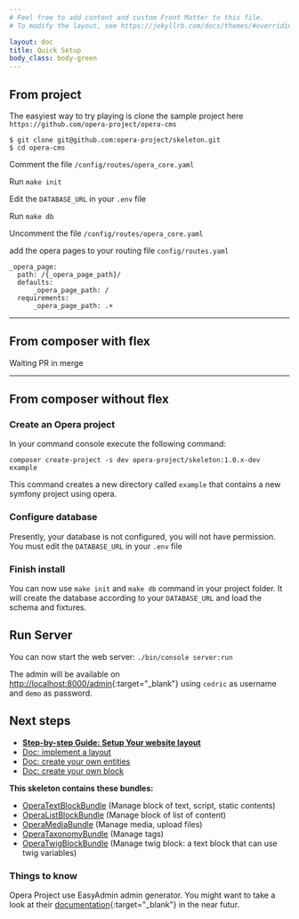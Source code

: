```yaml
---
# Feel free to add content and custom Front Matter to this file.
# To modify the layout, see https://jekyllrb.com/docs/themes/#overriding-theme-defaults

layout: doc
title: Quick Setup
body_class: body-green
---
```


## From project

The easyiest way to try playing is clone the sample project here `https://github.com/opera-project/opera-cms`

```
$ git clone git@github.com:opera-project/skeleton.git
$ cd opera-cms
```

Comment the file `/config/routes/opera_core.yaml`

Run `make init`

Edit the `DATABASE_URL` in your `.env` file

Run `make db`

Uncomment the file `/config/routes/opera_core.yaml`

add the opera pages to your routing file `config/routes.yaml`
```
_opera_page:
  path: /{_opera_page_path}/
  defaults:
      _opera_page_path: /
  requirements:
      _opera_page_path: .+
```

---
## From composer with flex

Waiting PR in merge

---
## From composer without flex


### Create an Opera project

In your command console execute the following command:

```
composer create-project -s dev opera-project/skeleton:1.0.x-dev example
```

This command creates a new directory called `example` that contains a new symfony project using opera.

### Configure database

Presently, your database is not configured, you will not have permission.
You must edit the `DATABASE_URL` in your `.env` file

### Finish install

You can now use `make init` and `make db` command in your project folder. It will create the database according to your `DATABASE_URL` and load the schema and fixtures.

## Run Server

You can now start the web server:
`./bin/console server:run`

The admin will be available on [http://localhost:8000/admin](http://localhost:8000/admin){:target="_blank"} using `cedric` as username and `demo` as password.

## Next steps

- <b>[Step-by-step Guide: Setup Your website layout](/guide_layout)</b>
- [Doc: implement a layout](/layouts)
- [Doc: create your own entities](/entities)
- [Doc: create your own block](/blocks)

**This skeleton contains these bundles:**

- [OperaTextBlockBundle](/OperaTextBlockBundle) (Manage block of text, script, static contents)
- [OperaListBlockBundle](OperaListBlockBundle) (Manage block of list of content)
- [OperaMediaBundle](OperaMediaBundle) (Manage media, upload files)
- [OperaTaxonomyBundle](OperaTaxonomyBundle) (Manage tags)
- [OperaTwigBlockBundle](OperaTwigBlockBundle) (Manage twig block: a text block that can use twig variables)

### Things to know

Opera Project use EasyAdmin admin generator. You might want to take a look at their [documentation](https://symfony.com/doc/current/bundles/EasyAdminBundle/index.html){:target="_blank"} in the near futur.
